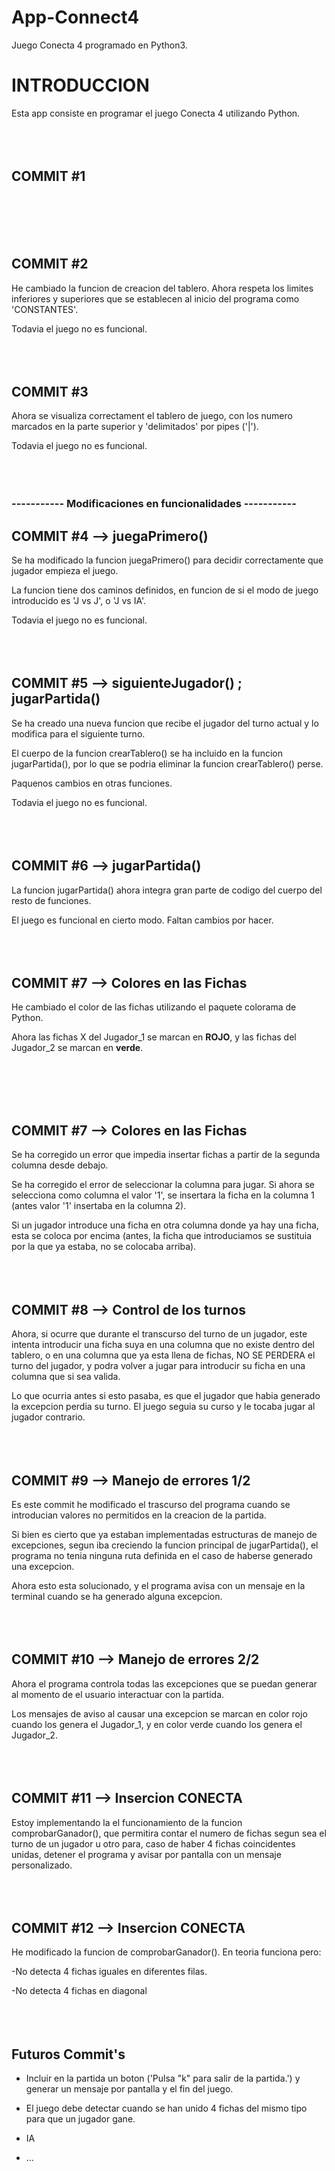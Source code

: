 # App-Connect4
Juego Conecta 4 programado en Python3.

<h1> INTRODUCCION </h1>
Esta app consiste en programar el juego Conecta 4 utilizando Python.
<br>
<br>
<br>
<br>

<h2> COMMIT #1 </h2>

<br>
<br>
<br>
<br>
<h2> COMMIT #2 </h2>
He cambiado la funcion de creacion del tablero. Ahora respeta los limites inferiores y superiores que se establecen al inicio del programa como 'CONSTANTES'.

Todavia el juego no es funcional.
<br>
<br>
<br>
<br>
<h2> COMMIT #3 </h2>
Ahora se visualiza correctament el tablero de juego, con los numero marcados en la parte superior y 'delimitados' por pipes ('|').

Todavia el juego no es funcional.
<br>
<br>
<br>
<br>



<h3> ----------- Modificaciones en funcionalidades ----------- </h3>

<h2> COMMIT #4 --> juegaPrimero() </h2>
Se ha modificado la funcion juegaPrimero() para decidir correctamente que jugador empieza el juego.

La funcion tiene dos caminos definidos, en funcion de si el modo de juego introducido es 'J vs J', o 'J vs IA'.


Todavia el juego no es funcional.
<br>
<br>
<br>
<br>

<h2> COMMIT #5 --> siguienteJugador() ; jugarPartida() </h2>
Se ha creado una nueva funcion que recibe el jugador del turno actual y lo modifica para el siguiente turno.

El cuerpo de la funcion crearTablero() se ha incluido en la funcion jugarPartida(), por lo que se podria eliminar la funcion crearTablero() perse.

Paquenos cambios en otras funciones.


Todavia el juego no es funcional.
<br>
<br>
<br>
<br>


<h2> COMMIT #6 --> jugarPartida() </h2>
La funcion jugarPartida() ahora integra gran parte de codigo del cuerpo del resto de funciones.

El juego es funcional en cierto modo. Faltan cambios por hacer.
<br>
<br>
<br>
<br>

<h2> COMMIT #7 --> Colores en las Fichas </h2>
He cambiado el color de las fichas utilizando el paquete colorama de Python.

Ahora las fichas X del Jugador_1 se marcan en **ROJO**, y las fichas del Jugador_2 se marcan en **verde**.



<br>
<br>
<br>
<br>

<h2> COMMIT #7 --> Colores en las Fichas </h2>
Se ha corregido un error que impedia insertar fichas a partir de la segunda columna desde debajo.

Se ha corregido el error de seleccionar la columna para jugar. 
Si ahora se selecciona como columna el valor '1', se insertara la ficha en la columna 1 (antes valor '1' insertaba en la columna 2).

Si un jugador introduce una ficha en otra columna donde ya hay una ficha, esta se coloca por encima (antes, la ficha que introduciamos se sustituia por la que ya estaba, no se colocaba arriba).
<br>
<br>
<br>
<br>

<h2> COMMIT #8 --> Control de los turnos </h2>
Ahora, si ocurre que durante el transcurso del turno de un jugador, este intenta introducir una ficha suya en una columna que no existe dentro del tablero, o en una columna que ya esta llena de fichas, NO SE PERDERA el turno del jugador, y podra volver a jugar para introducir su ficha en una columna que si sea valida.

Lo que ocurria antes si esto pasaba, es que el jugador que habia generado la excepcion perdia su turno. El juego seguia su curso y le tocaba jugar al jugador contrario.
<br>
<br>
<br>
<br>

<h2> COMMIT #9 --> Manejo de errores 1/2 </h2>
Es este commit he modificado el trascurso del programa cuando se introducian valores no permitidos en la creacion de la partida.

Si bien es cierto que ya estaban implementadas estructuras de manejo de excepciones, segun iba creciendo la funcion principal de jugarPartida(),
el programa no tenia ninguna ruta definida en el caso de haberse generado una excepcion.

Ahora esto esta solucionado, y el programa avisa con un mensaje en la terminal cuando se ha generado alguna excepcion.
<br>
<br>
<br>
<br>

<h2> COMMIT #10 --> Manejo de errores 2/2 </h2>
Ahora el programa controla todas las excepciones que se puedan generar al momento de el usuario interactuar con la partida.

Los mensajes de aviso al causar una excepcion se marcan en color rojo cuando los genera el Jugador_1, y en color verde cuando los genera el Jugador_2.
<br>
<br>
<br>
<br>

<h2> COMMIT #11 --> Insercion CONECTA </h2>
Estoy implementando la el funcionamiento de la funcion comprobarGanador(), que permitira contar el numero de fichas segun sea el turno de un jugador u otro para, caso de haber 4 fichas coincidentes unidas, detener el programa y avisar por pantalla con un mensaje personalizado.
<br>
<br>
<br>
<br>

<h2> COMMIT #12 --> Insercion CONECTA </h2>
He modificado la funcion de comprobarGanador().
En teoria funciona pero:

  -No detecta 4 fichas iguales en diferentes filas.
  
  -No detecta 4 fichas en diagonal
<br>
<br>
<br>
<br>

<h2> Futuros Commit's </h2>

  - Incluir en la partida un boton ('Pulsa "k" para salir de la partida.') y generar un mensaje por pantalla y el fin del juego.
  
  - El juego debe detectar cuando se han unido 4 fichas del mismo tipo para que un jugador gane.
  
  - IA
  
  - ...


